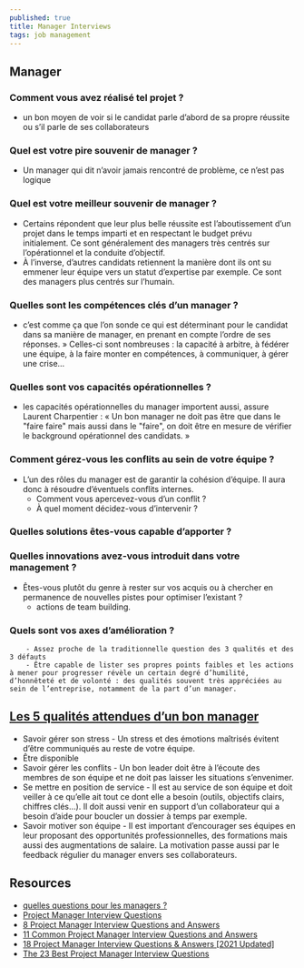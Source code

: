 ```yaml
---
published: true
title: Manager Interviews
tags: job management
---
```

## Manager
### Comment vous avez réalisé tel projet ?	
 - un bon moyen de voir si le candidat parle d’abord de sa propre réussite ou s’il parle de ses collaborateurs

### Quel est votre pire souvenir de manager ?
- Un manager qui dit n’avoir jamais rencontré de problème, ce n’est pas logique

### Quel est votre meilleur souvenir de manager ?
- Certains répondent que leur plus belle réussite est l’aboutissement d’un projet dans le temps imparti et en respectant le budget prévu initialement. Ce sont généralement des managers très centrés sur l’opérationnel et la conduite d’objectif.
- À l’inverse, d’autres candidats retiennent la manière dont ils ont su emmener leur équipe vers un statut d’expertise par exemple. Ce sont des managers plus centrés sur l’humain.

### Quelles sont les compétences clés d’un manager ?
-  c’est comme ça que l’on sonde ce qui est déterminant pour le candidat dans sa manière de manager, en prenant en compte l’ordre de ses réponses. » Celles-ci sont nombreuses : la capacité à arbitre, à fédérer une équipe, à la faire monter en compétences, à communiquer, à gérer une crise…

### Quelles sont vos capacités opérationnelles ?
-  les capacités opérationnelles du manager importent aussi, assure Laurent Charpentier : « Un bon manager ne doit pas être que dans le "faire faire" mais aussi dans le "faire", on doit être en mesure de vérifier le background opérationnel des candidats. »

### Comment gérez-vous les conflits au sein de votre équipe ? 
- L’un des rôles du manager est de garantir la cohésion d’équipe. Il aura donc à résoudre d’éventuels conflits internes.
	- Comment vous apercevez-vous d’un conflit ? 
	- À quel moment décidez-vous d’intervenir ? 

### Quelles solutions êtes-vous capable d’apporter ? 
### Quelles innovations avez-vous introduit dans votre management ? 
- Êtes-vous plutôt du genre à rester sur vos acquis ou à chercher en permanence de nouvelles pistes pour optimiser l’existant ?
	-  actions de team building. 

### Quels sont vos axes d’amélioration ? 
		- Assez proche de la traditionnelle question des 3 qualités et des 3 défauts
		- Être capable de lister ses propres points faibles et les actions à mener pour progresser révèle un certain degré d’humilité, d’honnêteté et de volonté : des qualités souvent très appréciées au sein de l’entreprise, notamment de la part d’un manager. 

## [Les 5 qualités attendues d’un bon manager](https://www.cadremploi.fr/editorial/conseils/conseils-carriere/detail/article/cadres-reussissez-votre-passage-au-management.html)
- Savoir gérer son stress - Un stress et des émotions maîtrisés évitent d’être communiqués au reste de votre équipe. 
- Être disponible 
- Savoir gérer les conflits - Un bon leader doit être à l’écoute des membres de son équipe et ne doit pas laisser les situations s’envenimer. 
- Se mettre en position de service - Il est au service de son équipe et doit veiller à ce qu’elle ait tout ce dont elle a besoin (outils, objectifs clairs, chiffres clés…). Il doit aussi venir en support d’un collaborateur qui a besoin d’aide pour boucler un dossier à temps par exemple.
- Savoir motiver son équipe - Il est important d’encourager ses équipes en leur proposant des opportunités professionnelles, des formations mais aussi des augmentations de salaire. La motivation passe aussi par le feedback régulier du manager envers ses collaborateurs. 

## Resources
-  [quelles questions pour les managers ?](https://www.cadremploi.fr/editorial/conseils/conseils-candidature/entretien-embauche/detail/article/entretien-d-embauche-quelles-questions-pour-les-managers.html)
- [Project Manager Interview Questions ](https://www.thebalancecareers.com/project-manager-interview-questions-2061483)
- [8 Project Manager Interview Questions and Answers ](https://www.indeed.com/recrutement/interview-questions/project-manager#question_2)
- [11 Common Project Manager Interview Questions and Answers](https://www.indeed.com/career-advice/interviewing/project-manager-interview-questions)
- [18 Project Manager Interview Questions & Answers [2021 Updated]](https://blog.masterofproject.com/18-project-manager-interview-questions/)
- [The 23 Best Project Manager Interview Questions](https://www.projectmanager.com/blog/the-23-best-project-manager-interview-questions)